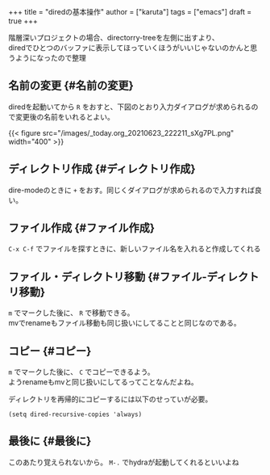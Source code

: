 +++
title = "diredの基本操作"
author = ["karuta"]
tags = ["emacs"]
draft = true
+++

階層深いプロジェクトの場合、directorry-treeを左側に出すより、  
diredでひとつのバッファに表示してほっていくほうがいいじゃないのかんと思うようになったので整理  

<!--more-->  


## 名前の変更 {#名前の変更}

diredを起動いてから `R` をおすと、下図のとおり入力ダイアログが求められるので変更後の名前をいれるとよい。  

{{< figure src="/images/_today.org_20210623_222211_sXg7PL.png" width="400" >}}  


## ディレクトリ作成 {#ディレクトリ作成}

dire-modeのときに `+` をおす。同じくダイアログが求められるので入力すれば良い。  


## ファイル作成 {#ファイル作成}

`C-x C-f` でファイルを探すときに、新しいファイル名を入れると作成してくれる  


## ファイル・ディレクトリ移動 {#ファイル-ディレクトリ移動}

`m` でマークした後に、 `R` で移動できる。  
mvでrenameもファイル移動も同じ扱いにしてることと同じなのである。  


## コピー {#コピー}

`m` でマークした後に、 `C` でコピーできるよう。  
ようrenameもmvと同じ扱いにしてるってことなんだよね。  

ディレクトリを再帰的にコピーするには以下のせっていが必要。  

```elisp
(setq dired-recursive-copies 'always)
```


## 最後に {#最後に}

このあたり覚えられないから。 `M-.` でhydraが起動してくれるといいよね  


